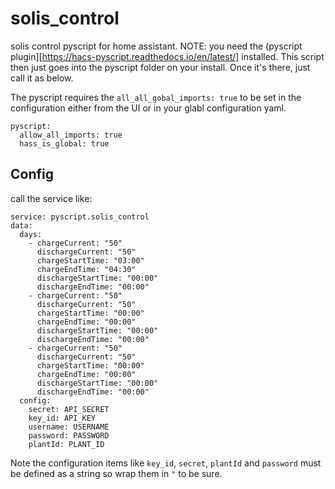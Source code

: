 # solis_control
solis control pyscript for home assistant.
NOTE: you need the (pyscript plugin][https://hacs-pyscript.readthedocs.io/en/latest/] installed.
This script then just goes into the pyscript folder on your install. Once it's there, just call it as below.

The pyscript requires the `all_all_gobal_imports: true` to be set in the configuration either from the UI or in your glabl configuration yaml.

```
pyscript:
  allow_all_imports: true
  hass_is_global: true
```

## Config
call the service like:
```
service: pyscript.solis_control
data:
  days:
    - chargeCurrent: "50"
      dischargeCurrent: "50"
      chargeStartTime: "03:00"
      chargeEndTime: "04:30"
      dischargeStartTime: "00:00"
      dischargeEndTime: "00:00"
    - chargeCurrent: "50"
      dischargeCurrent: "50"
      chargeStartTime: "00:00"
      chargeEndTime: "00:00"
      dischargeStartTime: "00:00"
      dischargeEndTime: "00:00"
    - chargeCurrent: "50"
      dischargeCurrent: "50"
      chargeStartTime: "00:00"
      chargeEndTime: "00:00"
      dischargeStartTime: "00:00"
      dischargeEndTime: "00:00"
  config:
    secret: API_SECRET
    key_id: API_KEY
    username: USERNAME
    password: PASSWORD
    plantId: PLANT_ID
```
Note the configuration items like `key_id`, `secret`, `plantId` and `password` must be defined as a string so wrap them in `"` to be sure.
